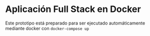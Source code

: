 # Aplicación Full Stack en Docker

Este prototipo está preparado para ser ejecutado automáticamente mediante docker con
`docker-compose up`